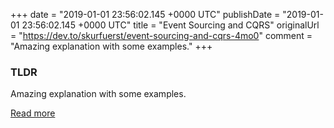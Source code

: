 +++
date = "2019-01-01 23:56:02.145 +0000 UTC"
publishDate = "2019-01-01 23:56:02.145 +0000 UTC"
title = "Event Sourcing and CQRS"
originalUrl = "https://dev.to/skurfuerst/event-sourcing-and-cqrs-4mo0"
comment = "Amazing explanation with some examples."
+++

### TLDR

Amazing explanation with some examples.

[Read more](https://dev.to/skurfuerst/event-sourcing-and-cqrs-4mo0)
